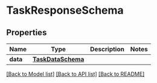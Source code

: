 # TaskResponseSchema

## Properties
Name | Type | Description | Notes
------------ | ------------- | ------------- | -------------
**data** | [**TaskDataSchema**](TaskDataSchema.md) |  | 

[[Back to Model list]](../README.md#documentation-for-models) [[Back to API list]](../README.md#documentation-for-api-endpoints) [[Back to README]](../README.md)

